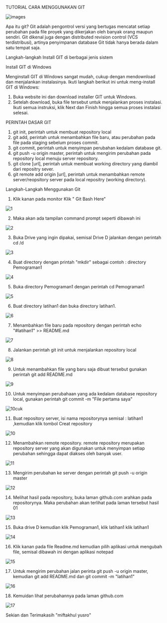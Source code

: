 
TUTORIAL CARA MENGGUNAKAN GIT

![images](https://user-images.githubusercontent.com/46748866/51760204-7a775880-20fc-11e9-8e65-c9afe0147a61.jpg)

Apa itu git?
Git adalah pengontrol versi yang bertugas mencatat setiap perubahan pada file proyek yang dikerjakan oleh banyak orang maupun sendiri. Git dikenal juga dengan distributed revision control (VCS terdistribusi), artinya penyimpanan database Git tidak hanya berada dalam satu tempat saja.

Langkah-langkah Install GIT di berbagai jenis sistem

Install GIT di Windows

Menginstall GIT di Windows sangat mudah, cukup dengan mendownload dan menjalankan instalasinya. Ikuti langkah berikut ini untuk meng-install GIT di Windows:

1. Buka website ini dan download installer GIT untuk Windows.
2. Setelah download, buka file tersebut untuk menjalankan proses instalasi. Ikuti semua instruksi, klik Next dan Finish hingga semua proses instalasi selesai.

PERINTAH DASAR GIT

1. git init, perintah untuk membuat repository local
2. git add, perintah untuk menambahkan file baru, atau perubahan pada file pada staging sebelum proses commit.
3. git commit, perintah untuk menyimpan perubahan kedalam database git.
4. git push -u origin master, perintah untuk mengirim perubahan pada repository local menuju server repository.
5. git clone [url], perintah untuk membuat working directory yang diambil dari repositry sever.
6. git remote add origin [url], perintah untuk menambahkan remote server/reopsitory server pada local repositry (working directory).

Langkah-Langkah Menggunakan Git

1. Klik kanan pada monitor Klik " Git Bash Here"

![1](https://user-images.githubusercontent.com/46748866/51762760-39cf0d80-2103-11e9-9253-ca358393e2b8.png)

2. Maka akan ada tampilan command prompt seperti dibawah ini

![2](https://user-images.githubusercontent.com/46748866/51760656-7ac42380-20fd-11e9-8bc2-69f05f5a7e75.png)

3. Buka Drive yang ingin dipakai, semisal Drive D jalankan dengan perintah cd /d

![3](https://user-images.githubusercontent.com/46748866/51760766-dbebf700-20fd-11e9-89f9-81954ac41656.png)

4. Buat directory dengan printah "mkdir" sebagai contoh : directory Pemograman1

![4](https://user-images.githubusercontent.com/46748866/51760812-00e06a00-20fe-11e9-9cfb-49ea6ddfb714.png)

5. Buka directory Pemograman1 dengan perintah cd Pemograman1

![5](https://user-images.githubusercontent.com/46748866/51760905-384f1680-20fe-11e9-9a18-5adfdf14f3ff.png)

6. Buat directory latihan1 dan buka directory latihan1.

![6](https://user-images.githubusercontent.com/46748866/51760980-66ccf180-20fe-11e9-810a-5cb2a9cccf66.png)

7. Menambahkan file baru pada repository dengan perintah echo "#latihan1" >> README.md

![7](https://user-images.githubusercontent.com/46748866/51761000-7e0bdf00-20fe-11e9-923f-918e1192f3da.png)

8. Jalankan perintah git init untuk menjalankan repository local

![8](https://user-images.githubusercontent.com/46748866/51761109-c0cdb700-20fe-11e9-8d14-6560c43b5382.png)

9. Untuk menambahkan file yang baru saja dibuat tersebut gunakan perintah git add README.md

![9](https://user-images.githubusercontent.com/46748866/51761189-fb375400-20fe-11e9-89fe-6cedb26dbc3c.png)

10. Untuk menyimpan perubahaan yang ada kedalam database repository local, gunakan perintah git commit -m "File pertama saya"

![10cuk](https://user-images.githubusercontent.com/46748866/51762115-697d1600-2101-11e9-9b27-281c6572a463.png)

11. Buat repository server, isi nama repositorynya semisal : latihan1 ,kemudian klik tombol Creat repository

![10](https://user-images.githubusercontent.com/46748866/51761217-173af580-20ff-11e9-92b0-0746d464df2d.png)

12. Menambahkan remote repository. remote repository merupakan repository server yang akan digunakan untuk menyimpan setiap perubahan sehingga dapat diakses oleh banyak user.

![11](https://user-images.githubusercontent.com/46748866/51761249-346fc400-20ff-11e9-8d10-9740f478b385.png)

13. Mengirim perubahan ke server dengan perintah git push -u origin master 

![12](https://user-images.githubusercontent.com/46748866/51761289-494c5780-20ff-11e9-96a1-c47ee8e921e5.png)

14. Melihat hasil pada repository, buka laman github.com arahkan pada repositorynya. Maka perubahan akan terlihat pada laman tersebut
hasil 01

![13](https://user-images.githubusercontent.com/46748866/51761338-63863580-20ff-11e9-940a-f71026415014.png)

15. Buka drive D kemudian klik Pemograman1, klik latihan1 klik latihan1

![14](https://user-images.githubusercontent.com/46748866/51762186-a0ebc280-2101-11e9-8481-d6c478e53d3d.png)

16. Klik kanan pada file Readme.md kemudian pilih aplikasi untuk mengubah file, semisal dibawah ini dengan aplikasi notepad

![15](https://user-images.githubusercontent.com/46748866/51762276-dc868c80-2101-11e9-8756-df51790c2094.png)

17. Untuk mengirim perubahan jalan perinta git push -u origin master, kemudian git add README.md dan git commit -m "latihan1"

![16](https://user-images.githubusercontent.com/46748866/51762356-122b7580-2102-11e9-8ff6-1f2dfc6e9b63.png)

18. Kemuidan lihat perubahannya pada laman github.com

![17](https://user-images.githubusercontent.com/46748866/51762395-312a0780-2102-11e9-8cdb-d97479b90536.png)

Sekian dan Terimakasih "miftakhul yusro"

